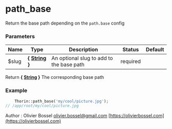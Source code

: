 # path_base

Return the base path depending on the `path.base` config



### Parameters
Name  |  Type  |  Description  |  Status  |  Default
------------  |  ------------  |  ------------  |  ------------  |  ------------
$slug  |  **{ [String](http://php.net/manual/en/language.types.string.php) }**  |  An optional slug to add to the base path  |  required  |

Return **{ [String](http://php.net/manual/en/language.types.string.php) }** The corresponding base path

### Example
```php
	Thorin::path_base('my/cool/picture.jpg');
// /app/root/my/cool/picture.jpg
```
Author : Olivier Bossel [olivier.bossel@gmail.com](mailto:olivier.bossel@gmail.com) [https://olivierbossel.com](https://olivierbossel.com)